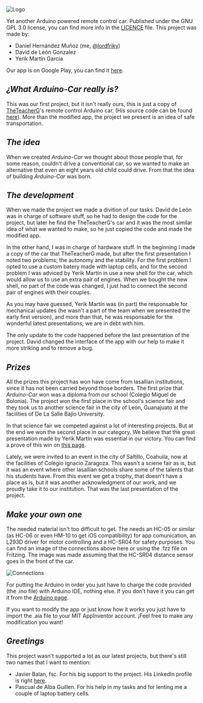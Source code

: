 ![Logo](https://i.imgur.com/ms3zFMX.jpg)

Yet another Arduino powered remote control car.
Published under the GNU GPL 3.0 license, you can find more info in the [LICENCE](https://github.com/lordfriky/Arduino-Car/blob/master/LICENSE) file.
This project was made by:
- Daniel Hernández Muñoz (me, [@lordfriky](https://github.com/lordfriky))
- David de León Gonzalez
- Yerik Martín García

Our app is on Google Play, you can find it [here](https://play.google.com/store/apps/details?id=appinventor.ai_14s165.Arduino&hl=es_419).
## _¿What **Arduino-Car** really is?_
This was our first project, but it isn't really ours, this is just a copy of [TheTeacherG](https://www.youtube.com/channel/UCc-vG493VqpLmL5gbnCvU4A)'s remote control Arduino car. (His source code can be found [here](https://www.dropbox.com/s/dsjw7u619affgaf/Carro%20Sensor%20de%20Distancia%20Bluetooth.txt?dl=0)).
More than the modified app, the project we present is an idea of safe transportation.
## _The idea_
When we created _Arduino-Car_ we thought about those people that, for some reason, couldn't drive a conventional car, so we wanted to make an alternative that even an eight years old child could drive. From that the idea of building _Arduino-Car_ was born.
## _The development_
When we made the project we made a divition of our tasks. David de León was in charge of software stuff, so he had to design the code for the project, but later he find the TheTeacherG's car and it was the most similar idea of what we wanted to make, so he just copied the code and made the modified app.

In the other hand, I was in charge of hardware stuff. In the beginning I made a copy of the car that TheTeacherG made, but after the first presentation I noted two problems; the autonomy and the stability. For the first problem I opted to use a custom batery made with laptop cells, and for the second problem I was adviced by Yerik Martín in use a new shell for the car, which would allow us to use an extra pair of engines. When we bought the new shell, no part of the code was changed, I just had to connect the second pair of engines with their couples.

As you may have guessed, Yerik Martín was (in part) the responsable for mechanical updates (he wasn't a part of the team when we presented the early first version), and more than that, he was responsable for the wonderful latest presentations; we are in debt with him.

The only update to the code happened before the last presentation of the project. David changed the interface of the app with our help to make it more striking and to remove a bug.
## _Prizes_
All the prizes this project has won have come from lasallian institutions, since it has not been carried beyond those borders. The first prize that _Arduino-Car_ won was a diploma from our school (Colegio Miguel de Bolonia). The project won the first place in the school's science fair and they took us to another science fair in the city of León, Guanajuato at the facilities of De La Salle Bajío University.

In that science fair we competed against a lot of interesting projects. But at the end we won the second place in our category. We believe that the great presentation made by Yerik Martín was essential in our victory. You can find a prove of this win on [this page](http://bajio.delasalle.edu.mx/noticias/noticia.php?n=1906).

Lately, we were invited to an event in the city of Saltillo, Coahuila, now at the facilities of Colegio Ignacio Zaragoza. This wasn't a sciene fair as is, but it was an event where other lasallian schools share some of the talents that his students have. From this event we get a trophy, that doesn't have a place as is, but it was another acknowledgment of our work, and we proudly take it to our institution. That was the last presentation of the project.
## _Make your own one_
The needed material isn't too difficult to get. The needs an HC-05 or similar (as HC-06 or even HM-10 to get iOS compatibility) for app comunication, an L293D driver for motor controlling and a HC-SR04 for safety purposes. You can find an image of the connections above here or using the .fzz file on Fritzing. The image was made assuming that the HC-SR04 distance sensor goes in the front of the car.

![Connections](https://i.imgur.com/oyGz5N4.png)

For putting the Arduino in order you just have to charge the code provided (the .ino file) with Arduino IDE, nothing else. If you don't have it you can get it from the [Arduino page](https://www.arduino.cc/en/Main/Software).

If you want to modify the app or just know how it works you just have to import the .aia file to your MIT AppInventor account. ¡Feel free to make any modification you want!
## _Greetings_
This project wasn't supported a lot as our latest projects, but there's still two names that I want to mention:
- Javier Balan, fsc. For his big support to the project. His LinkedIn profile is right [here](https://mx.linkedin.com/in/javierbalan).
- Pascual de Alba Guillen. For his help in my tasks and for lenting me a couple of laptop battery cells.
